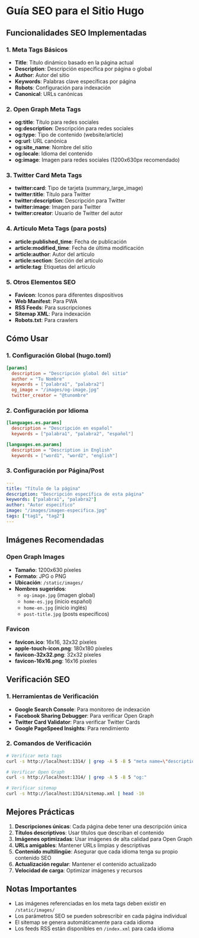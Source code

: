 # Guía SEO para el Sitio Hugo

## Funcionalidades SEO Implementadas

### 1. Meta Tags Básicos
- **Title**: Título dinámico basado en la página actual
- **Description**: Descripción específica por página o global
- **Author**: Autor del sitio
- **Keywords**: Palabras clave específicas por página
- **Robots**: Configuración para indexación
- **Canonical**: URLs canónicas

### 2. Open Graph Meta Tags
- **og:title**: Título para redes sociales
- **og:description**: Descripción para redes sociales
- **og:type**: Tipo de contenido (website/article)
- **og:url**: URL canónica
- **og:site_name**: Nombre del sitio
- **og:locale**: Idioma del contenido
- **og:image**: Imagen para redes sociales (1200x630px recomendado)

### 3. Twitter Card Meta Tags
- **twitter:card**: Tipo de tarjeta (summary_large_image)
- **twitter:title**: Título para Twitter
- **twitter:description**: Descripción para Twitter
- **twitter:image**: Imagen para Twitter
- **twitter:creator**: Usuario de Twitter del autor

### 4. Artículo Meta Tags (para posts)
- **article:published_time**: Fecha de publicación
- **article:modified_time**: Fecha de última modificación
- **article:author**: Autor del artículo
- **article:section**: Sección del artículo
- **article:tag**: Etiquetas del artículo

### 5. Otros Elementos SEO
- **Favicon**: Iconos para diferentes dispositivos
- **Web Manifest**: Para PWA
- **RSS Feeds**: Para suscripciones
- **Sitemap XML**: Para indexación
- **Robots.txt**: Para crawlers

## Cómo Usar

### 1. Configuración Global (hugo.toml)
```toml
[params]
  description = "Descripción global del sitio"
  author = "Tu Nombre"
  keywords = ["palabra1", "palabra2"]
  og_image = "/images/og-image.jpg"
  twitter_creator = "@tunombre"
```

### 2. Configuración por Idioma
```toml
[languages.es.params]
  description = "Descripción en español"
  keywords = ["palabra1", "palabra2", "español"]

[languages.en.params]
  description = "Description in English"
  keywords = ["word1", "word2", "english"]
```

### 3. Configuración por Página/Post
```yaml
---
title: "Título de la página"
description: "Descripción específica de esta página"
keywords: ["palabra1", "palabra2"]
author: "Autor específico"
image: "/images/imagen-especifica.jpg"
tags: ["tag1", "tag2"]
---
```

## Imágenes Recomendadas

### Open Graph Images
- **Tamaño**: 1200x630 píxeles
- **Formato**: JPG o PNG
- **Ubicación**: `/static/images/`
- **Nombres sugeridos**: 
  - `og-image.jpg` (imagen global)
  - `home-es.jpg` (inicio español)
  - `home-en.jpg` (inicio inglés)
  - `post-title.jpg` (posts específicos)

### Favicon
- **favicon.ico**: 16x16, 32x32 píxeles
- **apple-touch-icon.png**: 180x180 píxeles
- **favicon-32x32.png**: 32x32 píxeles
- **favicon-16x16.png**: 16x16 píxeles

## Verificación SEO

### 1. Herramientas de Verificación
- **Google Search Console**: Para monitoreo de indexación
- **Facebook Sharing Debugger**: Para verificar Open Graph
- **Twitter Card Validator**: Para verificar Twitter Cards
- **Google PageSpeed Insights**: Para rendimiento

### 2. Comandos de Verificación
```bash
# Verificar meta tags
curl -s http://localhost:1314/ | grep -A 5 -B 5 "meta name=\"description\""

# Verificar Open Graph
curl -s http://localhost:1314/ | grep -A 5 -B 5 "og:"

# Verificar sitemap
curl -s http://localhost:1314/sitemap.xml | head -10
```

## Mejores Prácticas

1. **Descripciones únicas**: Cada página debe tener una descripción única
2. **Títulos descriptivos**: Usar títulos que describan el contenido
3. **Imágenes optimizadas**: Usar imágenes de alta calidad para Open Graph
4. **URLs amigables**: Mantener URLs limpias y descriptivas
5. **Contenido multilingüe**: Asegurar que cada idioma tenga su propio contenido SEO
6. **Actualización regular**: Mantener el contenido actualizado
7. **Velocidad de carga**: Optimizar imágenes y recursos

## Notas Importantes

- Las imágenes referenciadas en los meta tags deben existir en `/static/images/`
- Los parámetros SEO se pueden sobrescribir en cada página individual
- El sitemap se genera automáticamente para cada idioma
- Los feeds RSS están disponibles en `/index.xml` para cada idioma
